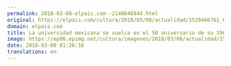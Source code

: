 ```yaml
---
permalink: 2018-03-08-elpais.com--2140646944.html
original: https://elpais.com/cultura/2018/03/08/actualidad/1520466761_679160.html#?ref=rss&format=simple&link=link
domain: elpais.com
title: La universidad mexicana se vuelca en el 50 aniversario de su 1968
image: https://ep00.epimg.net/cultura/imagenes/2018/03/08/actualidad/1520466761_679160_1520467047_rrss_normal.jpg
date: 2018-03-08 01:26:16
translations: en
---
```



